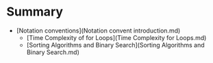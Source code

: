 # Summary

* [Notation conventions](Notation convent introduction.md)
    * [Time Complexity of for Loops](Time Complexity for Loops.md)
    * [Sorting Algorithms and Binary Search](Sorting Algorithms and Binary Search.md)


